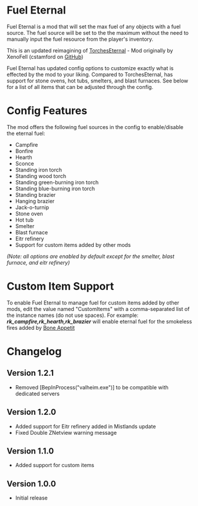 # Fuel Eternal
Fuel Eternal is a mod that will set the max fuel of any objects with a fuel source. The fuel source will be set to the the maximum without the need to manually input the fuel resource from the player's inventory.

This is an updated reimagining of [TorchesEternal](https://valheim.thunderstore.io/package/Xenofell/TorchesEternal/) - Mod originally by XenoFell (cstamford on [GitHub](https://github.com/cstamford/ValheimMods/tree/main/TorchesEternal))

Fuel Eternal has updated config options to customize exactly what is effected by the mod to your liking. Compared to TorchesEternal, has support for stone ovens, hot tubs, smelters, and blast furnaces. See below for a list of all items that can be adjusted through the config.

# Config Features
The mod offers the following fuel sources in the config to enable/disable the eternal fuel:

- Campfire
- Bonfire
- Hearth
- Sconce
- Standing iron torch
- Standing wood torch
- Standing green-burning iron torch
- Standing blue-burning iron torch
- Standing brazier
- Hanging brazier
- Jack-o-turnip
- Stone oven
- Hot tub
- Smelter
- Blast furnace
- Eitr refinery
- Support for custom items added by other mods

*(Note: all options are enabled by default except for the smelter, blast furnace, and eitr refinery)*

# Custom Item Support
To enable Fuel Eternal to manage fuel for custom items added by other mods, edit the value named "CustomItems" with a comma-separated list of the instance names (do not use spaces). For example: ***rk_campfire,rk_hearth,rk_brazier*** will enable eternal fuel for the smokeless fires added by [Bone Appetit](https://valheim.thunderstore.io/package/RockerKitten/BoneAppetit/)

# Changelog
## Version 1.2.1
- Removed [BepInProcess("valheim.exe")] to be compatible with dedicated servers
## Version 1.2.0
- Added support for Eitr refinery added in Mistlands update
- Fixed Double ZNetview warning message
## Version 1.1.0
- Added support for custom items
## Version 1.0.0
- Initial release
